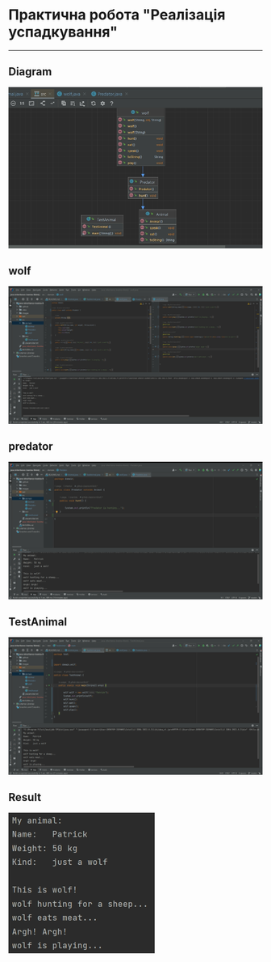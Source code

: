 # Практична робота "Реалізація успадкування"
---
## Diagram
<img src="https://github.com/ppc-ntu-khpi/java-inheritance-Ivanina-Matvij/blob/1ece6c12e5602927dd9b8072610b9236869c3e93/images/%D0%94%D1%96%D0%B0%D0%B3%D1%80%D0%B0%D0%BC%D0%B0%20UML.png" />

## wolf
<img src="https://github.com/ppc-ntu-khpi/java-inheritance-Ivanina-Matvij/blob/1ece6c12e5602927dd9b8072610b9236869c3e93/images/wolf.png" />

## predator
<img src="https://github.com/ppc-ntu-khpi/java-inheritance-Ivanina-Matvij/blob/1ece6c12e5602927dd9b8072610b9236869c3e93/images/Predator.png" />

## TestAnimal
<img src="https://github.com/ppc-ntu-khpi/java-inheritance-Ivanina-Matvij/blob/1ece6c12e5602927dd9b8072610b9236869c3e93/images/TestAnimal.png" />

## Result
<img src="https://github.com/ppc-ntu-khpi/java-inheritance-Ivanina-Matvij/blob/eefeecd6aeaca8970f6de773a63f82a1f1db7944/images/result.png" />


